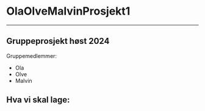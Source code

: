 # OlaOlveMalvinProsjekt1

------------------------
Gruppeprosjekt høst 2024
------------------------

Gruppemedlemmer:
  - Ola
  - Olve
  - Malvin

Hva vi skal lage:
  -
